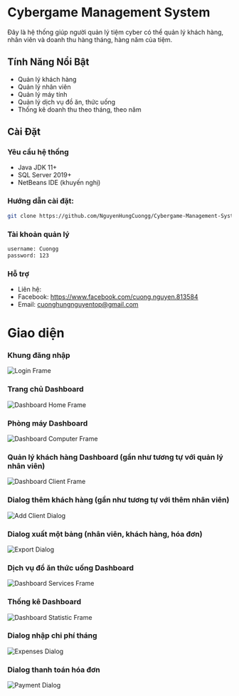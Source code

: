 # Cybergame Management System

Đây là hệ thống giúp người quản lý tiệm cyber có thể quản lý khách hàng, nhân viên và doanh thu hàng tháng, hàng năm của tiệm.

## Tính Năng Nổi Bật

- Quản lý khách hàng
- Quản lý nhân viên
- Quản lý máy tính
- Quản lý dịch vụ đồ ăn, thức uống
- Thống kê doanh thu theo tháng, theo năm

## Cài Đặt

### Yêu cầu hệ thống
- Java JDK 11+
- SQL Server 2019+
- NetBeans IDE (khuyến nghị)

### Hướng dẫn cài đặt:

```bash
git clone https://github.com/NguyenHungCuongg/Cybergame-Management-System.git
```
### Tài khoản quản lý

```bash
username: Cuongg
password: 123
```

### Hỗ trợ
-  Liên hệ:
-  Facebook: https://www.facebook.com/cuong.nguyen.813584
-  Email: cuonghungnguyentop@gmail.com

# Giao diện
### Khung đăng nhập
![Login Frame](screenshots/login-frame.png)

### Trang chủ Dashboard
![Dashboard Home Frame](screenshots/dashboard-home-frame.png)

### Phòng máy Dashboard
![Dashboard Computer Frame](screenshots/dashboard-computer-frame.png)

### Quản lý khách hàng Dashboard (gần như tương tự với quản lý nhân viên)
![Dashboard Client Frame](screenshots/dashboard-client-frame.png)

### Dialog thêm khách hàng (gần như tương tự với thêm nhân viên)
![Add Client Dialog](screenshots/add-client-dialog.png)

### Dialog xuất một bảng (nhân viên, khách hàng, hóa đơn)
![Export Dialog](screenshots/export-dialog.png)

### Dịch vụ đồ ăn thức uống Dashboard
![Dashboard Services Frame](screenshots/dashboard-services-frame.png)

### Thống kê Dashboard
![Dashboard Statistic Frame](screenshots/dashboard-statistic-frame.png)

### Dialog nhập chi phí tháng
![Expenses Dialog](screenshots/add-expenses-dialog.png)

### Dialog thanh toán hóa đơn
![Payment Dialog](screenshots/payment-bill-dialog.png)
